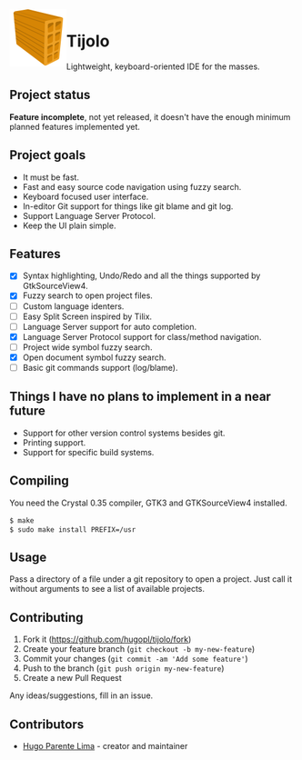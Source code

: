 <img align="left" src="./icons/tijolo.svg" width="100" height="100" />

# Tijolo

Lightweight, keyboard-oriented IDE for the masses.

## Project status

**Feature incomplete**, not yet released, it doesn't have the enough minimum planned features implemented yet.

## Project goals

- It must be fast.
- Fast and easy source code navigation using fuzzy search.
- Keyboard focused user interface.
- In-editor Git support for things like git blame and git log.
- Support Language Server Protocol.
- Keep the UI plain simple.

## Features

 - [x] Syntax highlighting, Undo/Redo and all the things supported by GtkSourceView4.
 - [x] Fuzzy search to open project files.
 - [ ] Custom language identers.
 - [ ] Easy Split Screen inspired by Tilix.
 - [ ] Language Server support for auto completion.
 - [x] Language Server Protocol support for class/method navigation.
 - [ ] Project wide symbol fuzzy search.
 - [x] Open document symbol fuzzy search.
 - [ ] Basic git commands support (log/blame).

## Things I have no plans to implement in a near future

- Support for other version control systems besides git.
- Printing support.
- Support for specific build systems.

## Compiling

You need the Crystal 0.35 compiler, GTK3 and GTKSourceView4 installed.

```
$ make
$ sudo make install PREFIX=/usr
```

## Usage

Pass a directory of a file under a git repository to open a project. Just call it without arguments to see a list of available projects.

## Contributing

1. Fork it (<https://github.com/hugopl/tijolo/fork>)
2. Create your feature branch (`git checkout -b my-new-feature`)
3. Commit your changes (`git commit -am 'Add some feature'`)
4. Push to the branch (`git push origin my-new-feature`)
5. Create a new Pull Request

Any ideas/suggestions, fill in an issue.

## Contributors

- [Hugo Parente Lima](https://github.com/hugopl) - creator and maintainer
